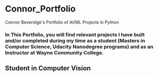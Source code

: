 # Connor_Portfolio
Connor Beveridge's Portfolio of AI/ML Projects in Python

### In This Portfolio, you will find relevant projects I have built and/or completed during my time as a student (Masters in Computer Science, Udacity Nanodegree programs) and as an Instructor at Wayne Community College.

## Student in Computer Vision


